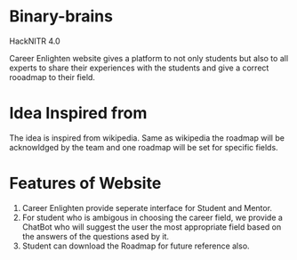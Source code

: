 # Binary-brains
HackNITR 4.0

Career Enlighten website gives a platform to not only students but also to all experts to share their experiences with the students and give a correct rooadmap to their field.

# Idea Inspired from

The idea is inspired from wikipedia. Same as wikipedia the roadmap will be acknowldged by the team and one roadmap will be set for specific fields. 

# Features of Website

1. Career Enlighten provide seperate interface for Student and Mentor.
2. For student who is ambigous in choosing the career field, we provide a ChatBot who will suggest the user the most appropriate field based on the answers of the questions ased by it.
3. Student can download the Roadmap for future reference also.
